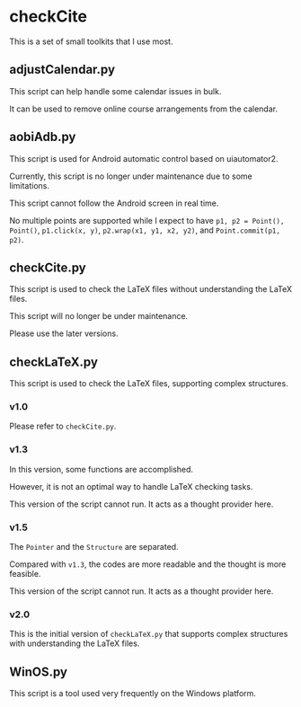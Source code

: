 # checkCite

This is a set of small toolkits that I use most. 

## adjustCalendar.py

This script can help handle some calendar issues in bulk. 

It can be used to remove online course arrangements from the calendar. 

## aobiAdb.py

This script is used for Android automatic control based on uiautomator2. 

Currently, this script is no longer under maintenance due to some limitations. 

This script cannot follow the Android screen in real time. 

No multiple points are supported while I expect to have ``p1, p2 = Point(), Point()``, ``p1.click(x, y)``, ``p2.wrap(x1, y1, x2, y2)``, and ``Point.commit(p1, p2)``. 

## checkCite.py

This script is used to check the LaTeX files without understanding the LaTeX files. 

This script will no longer be under maintenance. 

Please use the later versions. 

## checkLaTeX.py

This script is used to check the LaTeX files, supporting complex structures. 

### v1.0

Please refer to ``checkCite.py``. 

### v1.3

In this version, some functions are accomplished. 

However, it is not an optimal way to handle LaTeX checking tasks. 

This version of the script cannot run. It acts as a thought provider here. 

### v1.5

The ``Pointer`` and the ``Structure`` are separated. 

Compared with ``v1.3``, the codes are more readable and the thought is more feasible. 

This version of the script cannot run. It acts as a thought provider here. 

### v2.0

This is the initial version of ``checkLaTeX.py`` that supports complex structures with understanding the LaTeX files. 

## WinOS.py

This script is a tool used very frequently on the Windows platform. 
